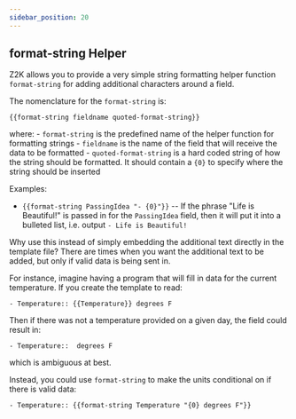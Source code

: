 ```yaml
---
sidebar_position: 20
---
```


## format-string Helper
Z2K allows you to provide a very simple string formatting helper function `format-string` for adding additional characters around a field. 

The nomenclature for the `format-string` is:

```
{{format-string fieldname quoted-format-string}}
```

where:
	- `format-string` is the predefined name of the helper function for formatting strings
	- `fieldname` is the name of the field that will receive the data to be formatted
	- `quoted-format-string` is a hard coded string of how the string should be formatted. It should contain a `{0}` to specify where the string should be inserted

Examples:
- `{{format-string PassingIdea "- {0}"}}` -- If the phrase "Life is Beautiful!" is passed in for the `PassingIdea` field, then it will put it into a bulleted list, i.e. output `- Life is Beautiful!`

Why use this instead of simply embedding the additional text directly in the template file? There are times when you want the additional text to be added, but only if valid data is being sent in.  

For instance, imagine having a program that will fill in data for the current temperature. If you create the template to read:
```
- Temperature:: {{Temperature}} degrees F
```

Then if there was not a temperature provided on a given day, the field could result in:
```
- Temperature::  degrees F
```

which is ambiguous at best.

Instead, you could use `format-string` to make the units conditional on if there is valid data:

```
- Temperature:: {{format-string Temperature "{0} degrees F"}}
```

